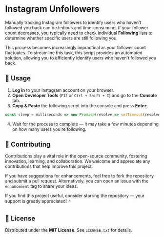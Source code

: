 # Instagram Unfollowers

Manually tracking Instagram followers to identify users who haven’t followed you back can be tedious and time-consuming. If your follower count decreases, you typically need to check individual **Following** lists to determine whether specific users are still following you.

This process becomes increasingly impractical as your follower count fluctuates. To streamline this task, this script provides an automated solution, allowing you to efficiently identify users who haven't followed you back.

## 📌 Usage

1. **Log in** to your Instagram account on your browser.  
2. **Open Developer Tools** (`F12` or `Ctrl + Shift + I`) and go to the **Console** tab.  
3. **Copy & Paste** the following script into the console and press **Enter**:  

```js
const sleep = milliseconds => new Promise(resolve => setTimeout(resolve, milliseconds)); async function handleOutput(type, data) { const styles = ` padding: 0.5rem 0; font-size: 1rem; font-weight: 700; `; const getMinutes = () => { const steps = Math.floor((data.followingCount - data.currentPageCount) / data.estimatedStepValue); const seconds = steps * 3 + Math.floor(steps / 5 * 15); const minutes = Math.floor(seconds / 60); if (minutes <= 1) return "1 minute"; else return `${minutes} minutes`; }; if (type === "PROGRESS") { console.clear(); console.warn(`%cProgress ${data.currentPageCount}/${data.followingCount} (${parseInt(data.currentPageCount / data.followingCount * 100)}%) - ETA: ${getMinutes()}`, styles); } else if (type === "RATE_LIMIT") { console.clear(); console.warn("%cRATE LIMIT: Waiting 15 seconds before requesting again...", styles); await sleep(15000); } else if (type === "FINISH") { console.clear(); if (data.unfollowers.length === 0) return console.warn(`%cPROCESS FINISHED - Everyone followed you back! 😄`, styles); console.group(`%cPROCESS FINISHED - ${data.unfollowers.length} ${data.unfollowers.length === 1 ? "user" : "users"} didn't follow you back. 🤬`, styles); data.unfollowers.forEach(unfollower => console.log(`${unfollower.username}${unfollower.isVerified ? " ☑️" : ""} - https://www.instagram.com/${unfollower.username}/`)); console.groupEnd(); } }; class Script { constructor(checkVerifiedUsers) { this.checkVerifiedUsers = checkVerifiedUsers; this.unfollowers = []; this.canQuery = false; this.nextPageHash = ""; this.requestsCount = 0; this.followingCount = 0; this.currentPageCount = 0; this.estimatedStepValue = 0; } getCookie(cookieName) { return new Promise((resolve, reject) => { const cookies = document.cookie.split(";"); for (const cookie of cookies) { const pair = cookie.split("="); if (pair[0].trim() === cookieName) resolve(decodeURIComponent(pair[1])); } reject("Cookie not found!"); }); } createURLParamsString(params) { return Object.keys(params).map(key => { const value = params[key]; if (typeof value === "object") return `${key}=${JSON.stringify(value)}`; else return `${key}=${value}`; }).join("&"); } async generateURL() { const params = { query_hash: "3dec7e2c57367ef3da3d987d89f9dbc8", variables: { id: await this.getCookie("ds_user_id"), first: "1000" } }; if (this.nextPageHash) params.variables.after = this.nextPageHash; return `https://www.instagram.com/graphql/query/?${this.createURLParamsString(params)}`; } async startScript() { try { do { if (this.requestsCount !== 0 && this.requestsCount % 5 === 0) await handleOutput("RATE_LIMIT"); const url = await this.generateURL(); const { data } = await fetch(url).then(res => res.json()); if (checkVerifiedUsers) { data.user.edge_follow.edges.forEach(edge => { if (!edge.node.follows_viewer) this.unfollowers.push({ username: edge.node.username, isVerified: edge.node.is_verified }); }); } else { data.user.edge_follow.edges.forEach(edge => { if (!edge.node.is_verified && !edge.node.follows_viewer) this.unfollowers.push({ username: edge.node.username }); }); } this.canQuery = data.user.edge_follow.page_info.has_next_page; this.nextPageHash = data.user.edge_follow.page_info.end_cursor; this.requestsCount++; this.followingCount = data.user.edge_follow.count; this.currentPageCount += data.user.edge_follow.edges.length; if (this.estimatedStepValue === 0) this.estimatedStepValue = data.user.edge_follow.edges.length; handleOutput("PROGRESS", { currentPageCount: this.currentPageCount, estimatedStepValue: this.estimatedStepValue, followingCount: this.followingCount }); await sleep(3000); } while (this.canQuery); handleOutput("FINISH", { unfollowers: this.unfollowers }); } catch (error) { return console.error(`Something went wrong!\n${error}`); } } }; const checkVerifiedUsers = confirm("Do you want to check the verified users as well?"); const script = new Script(checkVerifiedUsers); script.startScript();
```

4. Wait for the process to complete — it may take a few minutes depending on how many users you're following.

## 🤝 Contributing

Contributions play a vital role in the open-source community, fostering innovation, learning, and collaboration. We welcome and appreciate any contributions that help improve this project.

If you have suggestions for enhancements, feel free to fork the repository and submit a pull request. Alternatively, you can open an issue with the `enhancement` tag to share your ideas.

If you find this project useful, consider starring the repository — your support is greatly appreciated! ⭐

## 📜 License

Distributed under the **MIT License**. See `LICENSE.txt` for details.
